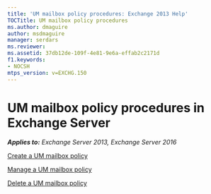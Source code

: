 ```yaml
---
title: 'UM mailbox policy procedures: Exchange 2013 Help'
TOCTitle: UM mailbox policy procedures
ms.author: dmaguire
author: msdmaguire
manager: serdars
ms.reviewer: 
ms.assetid: 37db12de-109f-4e81-9e6a-effab2c2171d
f1.keywords:
- NOCSH
mtps_version: v=EXCHG.150
---
```


# UM mailbox policy procedures in Exchange Server

_**Applies to:** Exchange Server 2013, Exchange Server 2016_

[Create a UM mailbox policy](create-um-mailbox-policy-exchange-2013-help.md)

[Manage a UM mailbox policy](manage-um-mailbox-policy-exchange-2013-help.md)

[Delete a UM mailbox policy](delete-um-mailbox-policy-exchange-2013-help.md)
